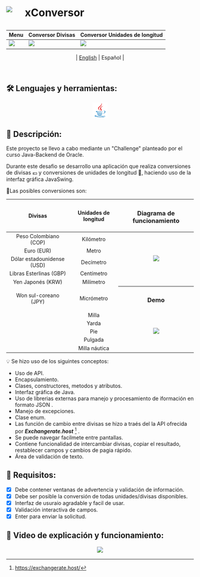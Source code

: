 
<h1><img align="left" width="50px" src="https://github.com/SantiagoAnzola1/xConversor/assets/134959710/aeb9c054-e046-44de-8afa-42dc68e1a10d">xConversor</h1>    

## 
##   

| Menu | Conversor Divisas | Conversor Unidades de longitud |
| ------------- | ------------- | ------------- |
| <img width="100%" src="https://github.com/SantiagoAnzola1/xConversor/assets/134959710/ca0fc142-787e-4092-a4e1-e07d05deb01d" /> | <img  width="100%" src="https://github.com/SantiagoAnzola1/xConversor/assets/134959710/ecde0c90-8727-45ac-9927-b21047b89693" />  | <img  width="100%" src="https://github.com/SantiagoAnzola1/xConversor/assets/134959710/eef1052f-dbc4-4eb9-9b54-aee52102c583" /> |


<p align="center">
  | <a href=READMEEN.md>English</a> | 
    <span>Español</span> |
</p>
<br>

## :hammer_and_wrench: Lenguajes y herramientas:
<p align="center" >  <a href="https://www.java.com" target="_blank" rel="noreferrer"> <img src="https://raw.githubusercontent.com/devicons/devicon/master/icons/java/java-original.svg" alt="java" width="40" height="40"/> </a> </p>

## :page_with_curl: Descripción:
<p>Este proyecto se llevo a cabo mediante un "Challenge" planteado por el curso Java-Backend de Oracle.</p>



Durante este desafio se desarrollo una aplicación que realiza conversiones de divisas :euro: y conversiones de unidades de longitud :straight_ruler:, haciendo uso de la interfaz gráfica JavaSwing.

:key:Las posibles conversiones son:

<table>
    <thead>
        <tr>
            <th>Divisas</th>
            <th>Unidades de longitud</th>
            <th><h3>Diagrama de funcionamiento</h3></th>
        </tr>
    </thead>
    <tbody>
        <tr>
            <td align="center"> Peso Colombiano (COP)</td>
            <td align="center">Kilómetro</td>
            <td rowspan=5 align="center"><img width="80%" src="https://github.com/SantiagoAnzola1/xConversor/assets/134959710/90ae881d-dea8-49a8-bfdb-2e7a771f983e"/></td>  
        </tr>
        <tr>
            <td align="center">Euro (EUR)</td>
            <td align="center">Metro</td>
        </tr>
        <tr>
            <td align="center"> Dólar estadounidense (USD)</td>
            <td align="center">Decímetro</td>
        </tr>
        <tr>
            <td align="center">Libras Esterlinas (GBP)</td>
          <td align="center">Centímetro</td>
        </tr>
      <tr>
            <td align="center"> Yen Japonés (KRW)</td>
          <td align="center">Milímetro</td>
        </tr>
      <tr>
          <td align="center">Won sul-coreano (JPY)</td>
          <td align="center">Micrómetro</td>
          <th><h3>Demo</h3></th>
      </tr>
      <tr>
          <td align="center"></td>
          <td align="center">Milla</td>
          <td rowspan=5 align="center"><img src="https://github.com/SantiagoAnzola1/xConversor/assets/134959710/38313077-4833-42eb-8a36-843d483678af"/></td>
        </tr>
        <tr>
          <td align="center"></td>
          <td align="center">Yarda</td>
        </tr>
         <tr>
           <td align="center"></td>
          <td align="center">Pie</td>
        </tr>
         <tr>
           <td align="center"></td>
          <td align="center">Pulgada</td>
        </tr>
         <tr>
           <td align="center"></td>
          <td align="center">Milla náutica</td>
        </tr>
    </tbody>
</table>


:bulb: Se hizo uso de los siguintes conceptos:
  - Uso de API.
  - Encapsulamiento. 
  - Clases, constructores, metodos y atributos. 
  - Interfaz gráfica de Java.
  - Uso de librerias externas para manejo y procesamiento de iformación  en formato JSON .
  - Manejo de excepciones.
  - Clase enum.
  - Las función de cambio entre divisas se hizo a traés del la API ofrecida por  **_Exchangerate.host_**  [^1] .
  - Se puede navegar facilmete entre pantallas.
  - Contiene funcionalidad de intercambiar divisas, copiar el resultado, restablecer campos y cambios de pagia rápido.
  - Área de validación de texto.

## :scroll: Requisitos:
- [x] Debe contener ventanas de advertencia y validación de información. 
- [x] Debe ser posible la conversión de todas unidades/divisas disponibles.
- [x] Interfaz de usuraio agradable y facil de usar.
- [x] Validación interactiva de campos.
- [x] Enter para enviar la solicitud. 

## :movie_camera: Video de explicación y funcionamiento:

<p align="center">
  <a  href="https://youtu.be/NSewNq8YGIY" target="_blank" rel="noopener">
  <img width="75%" src="https://github-production-user-asset-6210df.s3.amazonaws.com/134959710/254122237-172e5ce4-dd21-4afd-9104-1dac559941fd.png"/>
</a>

</p>


[^1]: https://exchangerate.host/
